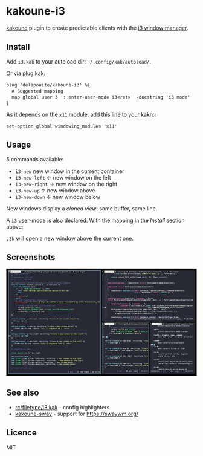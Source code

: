 # kakoune-i3

[kakoune](https://kakoune.org) plugin to create predictable clients with the [i3 window manager](https://i3wm.org/).

## Install

Add `i3.kak` to your autoload dir: `~/.config/kak/autoload/`.

Or via [plug.kak](https://github.com/andreyorst/plug.kak):

```
plug 'delapouite/kakoune-i3' %{
  # Suggested mapping
  map global user 3 ': enter-user-mode i3<ret>' -docstring 'i3 mode'
}
```

As it depends on the `x11` module, add this line to your kakrc:

```
set-option global windowing_modules 'x11'
```

## Usage

5 commands available:

- `i3-new` new window in the current container
- `i3-new-left` ← new window on the left
- `i3-new-right` → new window on the right
- `i3-new-up` ↑ new window above
- `i3-new-down` ↓ new window below

New windows display a *cloned view*: same buffer, same line.

A `i3` user-mode is also declared. With the mapping in the _Install_ section above:

`,3k` will open a new window above the current one.

## Screenshots

![kakoune-i3](https://raw.githubusercontent.com/delapouite/kakoune-i3/master/screenshot.png)

## See also

- [rc/filetype/i3.kak](https://github.com/mawww/kakoune/blob/master/rc/filetype/i3.kak) - config highlighters
- [kakoune-sway](https://github.com/mreppen/kakoune-sway) - support for https://swaywm.org/

## Licence

MIT
